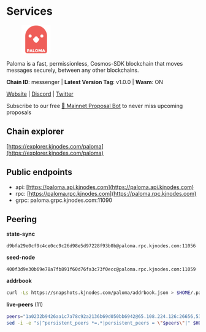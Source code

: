 # Services

<figure><img src="https://raw.githubusercontent.com/kj89/cosmos-images/main/logos/paloma.png" alt=""><figcaption></figcaption></figure>

Paloma is a fast, permissionless, Cosmos-SDK blockchain that  moves messages securely, between any other blockchains.

**Chain ID**: messenger | **Latest Version Tag**: v1.0.0 | **Wasm**: ON

[Website](https://www.palomachain.com) | [Discord](https://discord.gg/tKVFpfdSw4) | [Twitter](https://twitter.com/paloma_chain)



Subscribe to our free [🤖 Mainnet Proposal Bot](https://t.me/kjnodes_proposal_bot) to never miss upcoming proposals


## Chain explorer
[https://explorer.kjnodes.com/paloma](https://explorer.kjnodes.com/paloma)

## Public endpoints

* api: [https://paloma.api.kjnodes.com](https://paloma.api.kjnodes.com)
* rpc: [https://paloma.rpc.kjnodes.com](https://paloma.rpc.kjnodes.com)
* grpc: paloma.grpc.kjnodes.com:11090

## Peering

**state-sync**

```text
d9bfa29e0cf9c4ce0cc9c26d98e5d97228f93b0b@paloma.rpc.kjnodes.com:11056
```

**seed-node**

```text
400f3d9e30b69e78a7fb891f60d76fa3c73f0ecc@paloma.rpc.kjnodes.com:11059
```

**addrbook**
```bash
curl -Ls https://snapshots.kjnodes.com/paloma/addrbook.json > $HOME/.paloma/config/addrbook.json
```

**live-peers** (11)
```bash
peers="1a0232b9426aa1c7a78c92a2136b69d050bb6942@65.108.224.126:26656,5321570794c61a8285505812cb7ebd6308a86583@65.109.113.253:26656,317141e329bc214a76ba92201f6818574ebe5323@135.181.114.98:36656,527200c42834243b6dc8dacbe26423b7e6577e0f@138.201.129.102:26656,e833844c00b8ce60ce6826f170becfa18e6172c2@46.4.27.59:26656,9319a0981d4baab6dbd6c4eaecf530f016ccfff9@37.120.191.47:60656,810bea15ec11d510dd33170851ee2ab74c48b6de@81.0.221.57:26656,0bcc8119877ba0c701cd230e35c5477da2657bef@5.78.102.204:26656,dfa0d66a3713bf6b49bc509a2a4fc75bee042a30@23.88.77.188:20009,2c6772b11c1f9eff2a923eb2bf808543cdd501c5@79.143.179.196:26656,d9bfa29e0cf9c4ce0cc9c26d98e5d97228f93b0b@65.109.88.38:11056"
sed -i -e "s|^persistent_peers *=.*|persistent_peers = \"$peers\"|" $HOME/.paloma/config/config.toml
```
